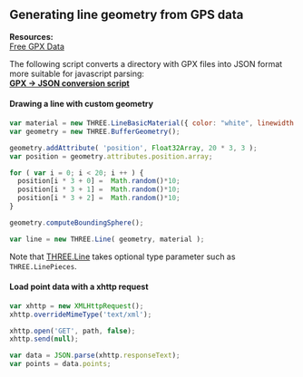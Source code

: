 ## Generating line geometry from GPS data

**Resources:**  
[Free GPX Data](http://wiki.openstreetmap.org/wiki/Planet.gpx)  

The following script converts a directory with GPX files into JSON format more suitable for javascript parsing:  
**[GPX -> JSON conversion script](https://github.com/arodic/res14/blob/master/data/convert.py)**

#### Drawing a line with custom geometry
```javascript
var material = new THREE.LineBasicMaterial({ color: "white", linewidth: 1 });
var geometry = new THREE.BufferGeometry();

geometry.addAttribute( 'position', Float32Array, 20 * 3, 3 );
var position = geometry.attributes.position.array;

for ( var i = 0; i < 20; i ++ ) {
  position[i * 3 + 0] =  Math.random()*10;
  position[i * 3 + 1] =  Math.random()*10;
  position[i * 3 + 2] =  Math.random()*10;
}

geometry.computeBoundingSphere();

var line = new THREE.Line( geometry, material );
```

Note that [THREE.Line](https://github.com/mrdoob/three.js/blob/master/src/objects/Line.js) takes optional type parameter such as `THREE.LinePieces`.

#### Load point data with a xhttp request
```javascript
var xhttp = new XMLHttpRequest();
xhttp.overrideMimeType('text/xml');

xhttp.open('GET', path, false);
xhttp.send(null);

var data = JSON.parse(xhttp.responseText);
var points = data.points;
```

